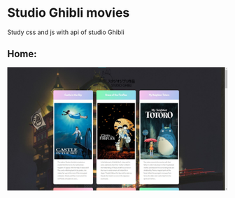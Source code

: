 # Studio Ghibli movies

Study css and js with api of studio Ghibli

<h2>Home:</h2>
<img src="assets/front.jpg"/>
